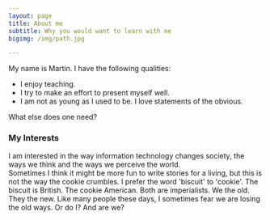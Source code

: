 ```yaml
---
layout: page
title: About me
subtitle: Why you would want to learn with me
bigimg: /img/path.jpg

---
```


My name is Martin. I have the following qualities:

- I enjoy teaching.
- I try to make an effort to present myself well.
- I am not as young as I used to be. I love statements of the obvious.

What else does one need?

### My Interests

I am interested in the way information technology changes society, the ways we think and the ways we perceive the world.  
Sometimes I think it might be more fun to write stories for a living, but this is not the way the cookie crumbles. I prefer the word 'biscuit' to 'cookie'. The biscuit is British. The cookie American. Both are imperialists. We the old. They the new. Like many people these days, I sometimes fear we are losing the old ways. Or do I? And are we?
